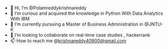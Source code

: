 - 👋 Hi, I’m @Polamreddykrishnareddy
- 👀 I’m curious and acquired the knowledge in  Python With Data Analytics With IBM 
- 🌱 I’m currently pursuing a Master of Business Administration in @JNTU-K
- 💞️ I’m looking to collaborate on real-time case studies , hackerrank
- 📫 How to reach me @krishnareddy40900@gmail.com
